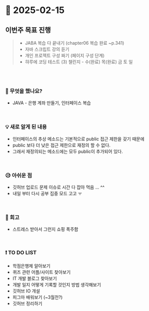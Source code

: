 # 📅 2025-02-15

## 이번주 목표 진행
>- JABA 복습 다 끝내기 (chapter06 복습 완료 ~p.341)
>- 자바 스크립트 강의 듣기
>- 개인 프로젝트 구성 짜기 (페이지 구성 단계)
>- 햐루에 코딩 테스트 (3) 챌린지 - 수(완료) 목(완료) 금 토 일

<br><br>

### 👀 무엇을 했나요?
- JAVA - 은행 계좌 만들기, 인터페이스 복습

<br>

### 💡 새로 알게 된 내용
- 인터페이스의 추상 메소드는 기본적으로 public 접근 제한을 갖기 때문에
- public 보다 더 낮은 접근 제한으로 재정의 할 수 없다.
- 그래서 재정의되는 메소드에는 모두 public이 추가되어 있다.

<br>

### 😥 아쉬운 점
- 깃허브 업로드 문제 이슈로 시간 다 잡아 먹음 ... ^^
- 내일 부터 다시 공부 집중 모드 고고 ㅜ

<br>

### 💬 회고
- 스트레스 받아서 그런지 쇼핑 폭주함

<br>

### ❗ TO DO LIST
- 학점은행제 알아보기
- 퀴즈 관련 어플/사이트 찾아보기
- IT 개발 블로그 찾아보기
- 개발 일지 어떻게 기록할 것인지 방법 생각해보기
- 깃허브 IO 개설
- 피그마 배워보기 (~3월전?)
- 깃허브 정리하기
